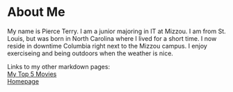 # About Me
<p> My name is Pierce Terry. I am a junior majoring in IT at Mizzou. I am from St. Louis, but was born in North Carolina where I lived for a short time. I now reside in downtime Columbia right next to the Mizzou campus. I enjoy exerciseing and being outdoors when the weather is nice. </p>

 Links to my other markdown pages: 
 \
[My Top 5 Movies](List.md)
\
[Homepage](README.md)
